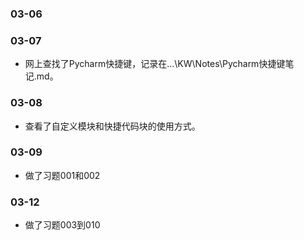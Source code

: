 ### 03-06
### 03-07
* 网上查找了Pycharm快捷键，记录在...\KW\Notes\Pycharm快捷键笔记.md。
### 03-08
* 查看了自定义模块和快捷代码块的使用方式。
### 03-09
* 做了习题001和002
### 03-12
* 做了习题003到010